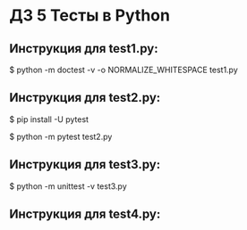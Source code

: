 # ДЗ 5 Тесты в Python

## Инструкция для test1.py:

$ python -m doctest -v -o NORMALIZE_WHITESPACE test1.py

## Инструкция для test2.py:

$ pip install -U pytest

$ python -m pytest test2.py

## Инструкция для test3.py:

$ python -m unittest -v test3.py

## Инструкция для test4.py:

